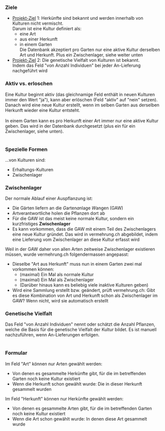 ### Ziele

- [Projekt-Ziel](/ziele) 1: Herkünfte sind bekannt und werden innerhalb von Kulturen nicht vermischt.<br/>
  Darum ist eine Kultur definiert als:
  - eine Art
  - aus einer Herkunft
  - in einem Garten<br/>
    Die Datenbank akzeptiert pro Garten nur eine aktive Kultur derselben Art und Herkunft. Plus ein Zwischenlager, siehe weiter unten
- [Projekt-Ziel](/ziele) 2: Die genetische Vielfalt von Kulturen ist bekannt.<br/>
  Indem das Feld "von Anzahl Individuen" bei jeder An-Lieferung nachgeführt wird

### Aktiv vs. erloschen

Eine Kultur beginnt aktiv (das gleichnamige Feld enthält in neuen Kulturen immer den Wert "ja"), kann aber erlöschen (Feld "aktiv" auf "nein" setzen).<br/>
Danach wird eine neue Kultur erstellt, wenn im selben Garten aus derselben Herkunft wieder eine Kultur entsteht.<br/><br/>
In einem Garten kann es pro Herkunft einer Art immer nur eine aktive Kultur geben. Das wird in der Datenbank durchgesetzt (plus ein für ein Zwischenlager, siehe unten).<br/><br/>

### Spezielle Formen

...von Kulturen sind:

- Erhaltungs-Kulturen
- Zwischenlager

### Zwischenlager

Der normale Ablauf einer Auspflanzung ist:

- Die Gärten liefern an die *G*arten*a*nlage *W*angen (GAW)
- Artverantwortliche holen die Pflanzen dort ab
- Für die GAW ist das meist keine normale Kultur, sondern ein kurzfristiges **Zwischenlager**
- Es kann vorkommen, dass die GAW mit einem Teil des Zwischenlagers eine neue Kultur gründet. Das wird in vermehrung.ch abgebildet, indem eine Lieferung vom Zwischenlager an diese Kultur erfasst wird

Weil in der GAW daher von allen Arten zeitweise Zwischenlager existieren müssen, wurde vermehrung.ch folgendermassen angepasst:

- Dieselbe "Art aus Herkunft" muss nun in einem Garten zwei mal vorkommen können:
  - (maximal) Ein Mal als normale Kultur
  - (maximal) Ein Mal als Zwischenlager
  - (Darüber hinaus kann es beliebig viele inaktive Kulturen geben)
- Wird eine Sammlung erstellt bzw. geändert, prüft vermehrung.ch: Gibt es diese Kombination von Art und Herkunft schon als Zwischenlager im GAW? Wenn nicht, wird sie automatisch erstellt

### Genetische Vielfalt

Das Feld "von Anzahl Individuen" nennt oder schätzt die Anzahl Pflanzen, welche die Basis für die genetische Vielfalt der Kultur bildet. Es ist manuell nachzuführen, wenn An-Lieferungen erfolgen.<br/><br/>

### Formular

Im Feld "Art" können nur Arten gewählt werden:

- Von denen es gesammelte Herkünfte gibt, für die im betreffenden Garten noch keine Kultur existiert
- Wenn die Herkunft schon gewählt wurde: Die in dieser Herkunft gesammelt wurden

Im Feld "Herkunft" können nur Herkünfte gewählt werden:

- Von denen es gesammelte Arten gibt, für die im betreffenden Garten noch keine Kultur existiert
- Wenn die Art schon gewählt wurde: In denen diese Art gesammelt wurde
